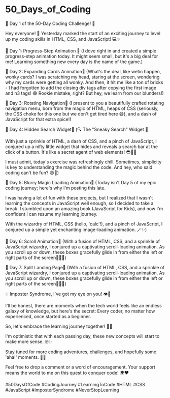 # 50_Days_of_Coding
🚀 Day 1 of the 50-Day Coding Challenge! 🚀

Hey everyone! 👋 Yesterday marked the start of an exciting journey to level up my coding skills in HTML, CSS, and JavaScript! 💻✨

🌟 Day 1: Progress-Step Animation 🌟
(I dove right in and created a simple progress-step animation today. It might seem small, but it's a big deal for me! Learning something new every day is the name of the game.)

🌟 Day 2: Expanding Cards Animation🌟
(What's the deal, like wetin happen, wonky cards?
I was scratching my head, staring at the screen, wondering why my cards were getting all wonky. And then, it hit me like a ton of bricks - I had forgotten to add the closing div tags after copying the first image and h3 tags! 😅 Rookie mistake, right? But hey, we learn from our blunders!)

🌟 Day 3: Rotating Navigation🌟
(I present to you a beautifully crafted rotating navigation menu, born from the magic of HTML, heaps of CSS (seriously, the CSS choke for this one but we don't get tired here 😅), and a dash of JavaScript for that extra spice!)

🌟 Day 4: Hidden Search Widget🌟
(🔍 The "Sneaky Search" Widget 🤫

With just a sprinkle of HTML, a dash of CSS, and a pinch of JavaScript, I conjured up a nifty little widget that hides and reveals a search bar at the click of a button. It's like a secret agent of web elements! 😎🕵️‍♂️

I must admit, today's exercise was refreshingly chill. Sometimes, simplicity is key to understanding the magic behind the code. And hey, who said coding can't be fun? 😄🎉)

🌟 Day 5: Blurry Magic Loading Animation🌟
(Today isn't Day 5 of my epic coding journey; here's why I'm posting this late.

I was having a lot of fun with these projects, but I realized that I wasn't learning the concepts in JavaScript well enough, so I decided to take a break. I stumbled upon an amazing book (JavaScript for Kids), and now I'm confident I can resume my learning journey.

With the wizardry of HTML, CSS (hello, 'calc'!), and a pinch of JavaScript, I conjured up a simple yet enchanting image-loading animation. 🪄✨)

🌟 Day 6: Scroll Animation🌟
(With a fusion of HTML, CSS, and a sprinkle of JavaScript wizardry, I conjured up a captivating scroll-loading animation. As you scroll up or down, these boxes gracefully glide in from either the left or right parts of the screen🎩✨💃)

🌟 Day 7: Split Landing Page🌟
(With a fusion of HTML, CSS, and a sprinkle of JavaScript wizardry, I conjured up a captivating scroll-loading animation. As you scroll up or down, these boxes gracefully glide in from either the left or right parts of the screen🎩✨💃)

💡 Imposter Syndrome, I've got my eye on you! 👁️💪

I'll be honest, there are moments when the tech world feels like an endless galaxy of knowledge, but here's the secret: Every coder, no matter how experienced, once started as a beginner.

So, let's embrace the learning journey together! 🤝💡

I'm optimistic that with each passing day, these new concepts will start to make more sense. 🤓✨

Stay tuned for more coding adventures, challenges, and hopefully some 'aha!' moments. 🚀🤩

Feel free to drop a comment or a word of encouragement. Your support means the world to me on this quest to conquer code! 🌍❤️

#50DaysOfCode #CodingJourney #LearningToCode #HTML #CSS #JavaScript #ImposterSyndrome #NeverStopLearning
